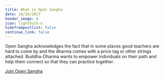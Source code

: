 ```yaml
---
title: What is Open Sangha
date: 10/26/2017
header_image: 0
icon: lightbulb-o
hidefrompostlist: false
continue_link: false
---
```

Open Sangha acknowledges the fact that in some places good teachers are hard to come by and the dharma comes with a price tag or other strings attached. Buddha-Dharma wants to empower individuals on their path and help them connect so that they can practice together.

[Join Open Sangha](/community)